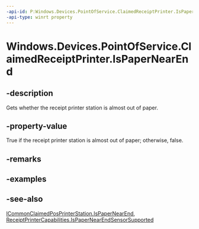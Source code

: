 ----api-id: P:Windows.Devices.PointOfService.ClaimedReceiptPrinter.IsPaperNearEnd
-api-type: winrt property
---<!-- Property syntaxpublic bool IsPaperNearEnd { get; }--># Windows.Devices.PointOfService.ClaimedReceiptPrinter.IsPaperNearEnd## -descriptionGets whether the receipt printer station is almost out of paper.## -property-valueTrue if the receipt printer station is almost out of paper; otherwise, false.## -remarks## -examples## -see-also[ICommonClaimedPosPrinterStation.IsPaperNearEnd](icommonclaimedposprinterstation_ispapernearend.md), [ReceiptPrinterCapabilities.IsPaperNearEndSensorSupported](receiptprintercapabilities_ispapernearendsensorsupported.md)